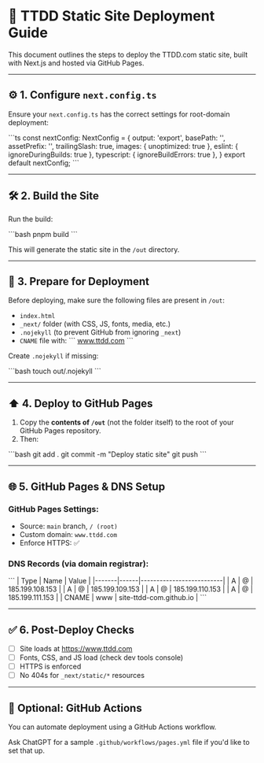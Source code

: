 # 🚀 TTDD Static Site Deployment Guide

This document outlines the steps to deploy the TTDD.com static site, built with Next.js and hosted via GitHub Pages.

---

## ⚙️ 1. Configure `next.config.ts`

Ensure your `next.config.ts` has the correct settings for root-domain deployment:

\`\`\`ts
const nextConfig: NextConfig = {
  output: 'export',
  basePath: '',
  assetPrefix: '',
  trailingSlash: true,
  images: { unoptimized: true },
  eslint: { ignoreDuringBuilds: true },
  typescript: { ignoreBuildErrors: true },
}
export default nextConfig;
\`\`\`

---

## 🛠️ 2. Build the Site

Run the build:

\`\`\`bash
pnpm build
\`\`\`

This will generate the static site in the `/out` directory.

---

## 🚀 3. Prepare for Deployment

Before deploying, make sure the following files are present in `/out`:

- `index.html`
- `_next/` folder (with CSS, JS, fonts, media, etc.)
- `.nojekyll` (to prevent GitHub from ignoring `_next`)
- `CNAME` file with:
  \`\`\`
  www.ttdd.com
  \`\`\`

Create `.nojekyll` if missing:

\`\`\`bash
touch out/.nojekyll
\`\`\`

---

## ⬆️ 4. Deploy to GitHub Pages

1. Copy the **contents of `/out`** (not the folder itself) to the root of your GitHub Pages repository.
2. Then:

\`\`\`bash
git add .
git commit -m "Deploy static site"
git push
\`\`\`

---

## 🌐 5. GitHub Pages & DNS Setup

### GitHub Pages Settings:
- Source: `main` branch, `/ (root)`
- Custom domain: `www.ttdd.com`
- Enforce HTTPS: ✅

### DNS Records (via domain registrar):

\`\`\`
| Type  | Name | Value                    |
|-------|------|--------------------------|
| A     | @    | 185.199.108.153          |
| A     | @    | 185.199.109.153          |
| A     | @    | 185.199.110.153          |
| A     | @    | 185.199.111.153          |
| CNAME | www  | site-ttdd-com.github.io  |
\`\`\`

---

## ✅ 6. Post-Deploy Checks

- [ ] Site loads at https://www.ttdd.com
- [ ] Fonts, CSS, and JS load (check dev tools console)
- [ ] HTTPS is enforced
- [ ] No 404s for `_next/static/*` resources

---

## 🔁 Optional: GitHub Actions

You can automate deployment using a GitHub Actions workflow.

Ask ChatGPT for a sample `.github/workflows/pages.yml` file if you'd like to set that up.

